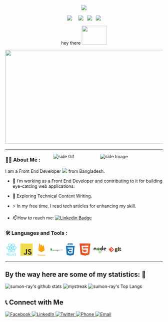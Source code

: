 <div id="header" align="center">
  <img src="https://media.giphy.com/media/M9gbBd9nbDrOTu1Mqx/giphy.gif" width="100"/>
 
  
  &nbsp; [<img src="https://github.com/sciencepal/sciencepal/blob/master/assets/discord-round.svg" width="3.5%"/>](https://discord.gg/sumon_ray)  &nbsp;  &nbsp; [<img src="https://img.icons8.com/color/48/000000/linkedin.png" width="3.5%"/>](https://www.linkedin.com/in/sumon60/)  &nbsp; [<img src="https://img.icons8.com/fluent/48/000000/facebook-new.png" width="3.5%"/>](https://www.facebook.com/Sumonray220020/)  &nbsp; [<img src="https://img.icons8.com/fluent/48/000000/instagram-new.png" width="3.5%"/>](https://www.instagram.com/aditya.pal23/)  &nbsp;   
  
  hey there
    <img src="https://media.giphy.com/media/hvRJCLFzcasrR4ia7z/giphy.gif" width="80px" height="60px"/>
  </h1>

  
</div>
<div align="center">
  <img src="https://media.giphy.com/media/dWesBcTLavkZuG35MI/giphy.gif" width="600" height="300px"/>
</div>

---

  
<img src="https://github.com/sciencepal/sciencepal/blob/master/assets/life_balance.gif" alt="side Image" align="right" width="200" height="auto" />
<a href="https://ko-fi.com/sciencepal"> <img src="https://media3.giphy.com/media/ZEB6yFbLnhyQf7g3hn/giphy.gif" alt="side Gif" align="right" width="150" height="auto"/> </a>
  
 ### :woman_technologist: About Me :
I am a Front End Developer <img src="https://media.giphy.com/media/WUlplcMpOCEmTGBtBW/giphy.gif" width="30"> from Bangladesh.
- :telescope: I’m working as a Front End Developer and contributing to it for building eye-catcing web applications.

- :seedling: Exploring Technical Content Writing.

- :zap: In my free time, I read tech articles for enhancing my skill.

- :mailbox:How to reach me: [![Linkedin Badge](https://img.shields.io/badge/-kakbar-blue?style=flat&logo=Linkedin&logoColor=white)](https://www.linkedin.com/in/sumon60/)


### :hammer_and_wrench: Languages and Tools :
<div>

  <img src="https://github.com/devicons/devicon/blob/master/icons/react/react-original-wordmark.svg" title="React" alt="React" width="40" height="40"/>&nbsp;
  <img src="https://github.com/devicons/devicon/blob/master/icons/javascript/javascript-original.svg" title="JavaScript" alt="JavaScript" width="40" height="40"/>&nbsp;
  <img src="https://github.com/devicons/devicon/blob/master/icons/firebase/firebase-plain-wordmark.svg" title="Firebase" alt="Firebase" width="40" height="40"/>&nbsp;
    <code><img height="40" src="https://raw.githubusercontent.com/github/explore/80688e429a7d4ef2fca1e82350fe8e3517d3494d/topics/mongodb/mongodb.png"></code>
</code>
  <img src="https://github.com/devicons/devicon/blob/master/icons/css3/css3-plain-wordmark.svg"  title="CSS3" alt="CSS" width="40" height="40"/>&nbsp;
  <img src="https://github.com/devicons/devicon/blob/master/icons/html5/html5-original.svg" title="HTML5" alt="HTML" width="40" height="40"/>&nbsp;
  <img src="https://github.com/devicons/devicon/blob/master/icons/nodejs/nodejs-original-wordmark.svg" title="NodeJS" alt="NodeJS" width="40" height="40"/>&nbsp;
  <code><img height="40" src="https://raw.githubusercontent.com/github/explore/80688e429a7d4ef2fca1e82350fe8e3517d3494d/topics/git/git.png"></code>
</div>

---

## By the way here are some of my statistics: 🚀
![sumon-ray's github stats](https://github-readme-stats.vercel.app/api?username=sumon-ray&show_icons=true&theme=tokyonight)
<img src="https://github-readme-streak-stats.herokuapp.com/?user=sumon-ray&theme=tokyonight" alt="mystreak"/>
![sumon-ray's Top Langs](https://github-readme-stats.vercel.app/api/top-langs/?username=sumon-ray&theme=tokyonight&layout=compact)



## 📞 Connect with Me
<p align="left"> <a href="https://www.facebook.com/Sumonray220020" target="_blank"> <img src="https://img.icons8.com/fluency/48/000000/facebook.png" alt="Facebook" title="Facebook" /> </a> <a href="https://www.linkedin.com/in/sumon60/" target="_blank"> <img src="https://img.icons8.com/fluency/48/000000/linkedin.png" alt="LinkedIn" title="LinkedIn" /> </a> <a href="https://twitter.com/Sumon_Ray" target="_blank"> <img src="https://img.icons8.com/fluency/48/000000/twitter-squared.png" alt="Twitter" title="Twitter" /> </a> <a href="tel:+8801763604565"> <img src="https://img.icons8.com/fluency/48/000000/phone-disconnected.png" alt="Phone" title="Call: +8801763604565" /> </a> <a href="mailto:sumonray146371@gmail.com"> <img src="https://img.icons8.com/fluency/48/000000/apple-mail.png" alt="Email" title="Email: sumonray146371@gmail.com" /> </a> </p>
